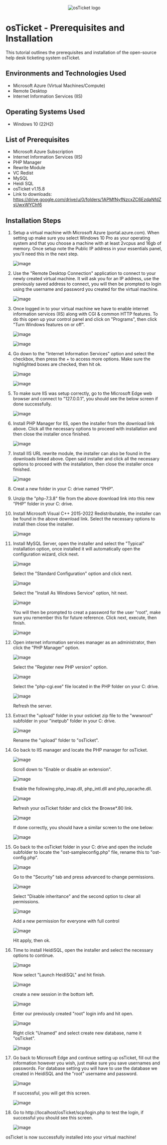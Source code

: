 <p align="center">
<img src="https://i.imgur.com/Clzj7Xs.png" alt="osTicket logo"/>
</p>

<h1>osTicket - Prerequisites and Installation</h1>
This tutorial outlines the prerequisites and installation of the open-source help desk ticketing system osTicket.<br />


<h2>Environments and Technologies Used</h2>

- Microsoft Azure (Virtual Machines/Compute)
- Remote Desktop
- Internet Information Services (IIS)

<h2>Operating Systems Used </h2>

- Windows 10</b> (22H2)

<h2>List of Prerequisites</h2>

  - Microsoft Azure Subscription
  - Internet Information Services (IIS)
  - PHP Manager
  - Rewrite Module
  - VC Redist
  - MySQL
  - Heidi SQL
  - osTicket v1.15.8
  - Link to downloads: https://drive.google.com/drive/u/0/folders/1APMfNyfNzcxZC6EzdaNfdZsUwxWYChf6

<h2>Installation Steps</h2>

1) Setup a virtual machine with Microsoft Azure (portal.azure.com). When setting up make sure you select Windows 10 Pro as your operating system and that you choose a machine with at least 2vcpus and 16gb of     memory. Once setup note the Public IP address in your essentials panel, you'll need this in the next step.

   ![image](https://github.com/jvilleda96/osticket-prereqs/assets/147073936/1a335469-0fcf-43a2-b9f7-9a469036a96e)

2) Use the "Remote Desktop Connection" application to connect to your newly created virtual machine. It will ask you for an IP address, use the previously saved address to connect, you will then be prompted      to login using the username and password you created for the virtual machine.

   ![image](https://github.com/jvilleda96/osticket-prereqs/assets/147073936/aef22eaf-6294-4965-b4dd-725116742408)

3) Once logged in to your virtual machine we have to enable internet information services (IIS) along with CGI & common HTTP features. To do this open up your control panel and click on "Programs", then click    "Turn Windows features on or off".

    ![image](https://github.com/jvilleda96/osticket-prereqs/assets/147073936/5d07dc97-9985-4a98-b8a5-47f3c1adc613) 

    ![image](https://github.com/jvilleda96/osticket-prereqs/assets/147073936/eb09f916-ee3e-4e94-b76e-e51d75050c66)

4) Go down to the "Internet Information Services" option and select the checkbox, then press the + to access more options. Make sure the highlighted boxes are checked, then hit ok.

     ![image](https://github.com/jvilleda96/osticket-prereqs/assets/147073936/888663a1-aaf6-4845-97fe-5465605a2381)

     ![image](https://github.com/jvilleda96/osticket-prereqs/assets/147073936/4bc20d7b-7979-4ade-9153-7093be755e7c)
     
5) To make sure IIS was setup correctly, go to the Microsoft Edge web browser and connect to "127.0.0.1", you should see the below screen if done successfully.

     ![image](https://github.com/jvilleda96/osticket-prereqs/assets/147073936/e9c30b96-f29a-4dd3-8bca-90949bd281b6)

6) Install PHP Manager for IIS, open the installer from the download link above. Click all the necessary options to proceed with installation and then close the installer once finished.

     ![image](https://github.com/jvilleda96/osticket-prereqs/assets/147073936/8c8fb509-d126-4a38-95a9-92298e5b9aec)

7) Install IIS URL rewrite module, the installer can also be found in the downloads linked above. Open said installer and click all the necessary options to proceed with the installation, then close the            installer once finished.

     ![image](https://github.com/jvilleda96/osticket-prereqs/assets/147073936/edb6def0-d962-4dae-96b2-88fa289c907e)

8) Creat a new folder in your C: drive named "PHP".

9) Unzip the "php-7.3.8" file from the above download link into this new "PHP" folder in your C: drive.

10) Install Microsoft Visual C++ 2015-2022 Redistributable, the installer can be found in the above download link. Select the necessary options to install then close the installer.

     ![image](https://github.com/jvilleda96/osticket-prereqs/assets/147073936/ad5f33ca-671e-4e5e-9eb1-3a7a3ad717d7)

11) Install MySQL Server, open the installer and select the "Typical" installation option, once installed it will automatically open the configuration wizard, click next. 

     ![image](https://github.com/jvilleda96/osticket-prereqs/assets/147073936/c6955e37-d8fe-4cc5-8fe3-0763861e3a13)

     Select the "Standard Configuration" option and click next.

     ![image](https://github.com/jvilleda96/osticket-prereqs/assets/147073936/4a8915d9-9e96-45b4-bba2-e07a0fa3ce4f)

     Select the "Install As Windows Service" option, hit next.  

     ![image](https://github.com/jvilleda96/osticket-prereqs/assets/147073936/7af67fec-6c55-4e63-9c12-cbd3edf929b7)

     You will then be prompted to creat a password for the user "root", make sure you remember this for future reference. Click next, execute, then finish.

     ![image](https://github.com/jvilleda96/osticket-prereqs/assets/147073936/28daed00-8cb2-4695-a2f8-45b79142d876)

12) Open internet information services manager as an administrator, then click the "PHP Manager" option.

     ![image](https://github.com/jvilleda96/osticket-prereqs/assets/147073936/c134f557-eb3c-4a54-a05a-e40ee165a95c)

     Select the "Register new PHP version" option.

     ![image](https://github.com/jvilleda96/osticket-prereqs/assets/147073936/9f091e9f-cd64-42c3-969c-be49fc042761)

     Select the "php-cgi.exe" file located in the PHP folder on your C: drive.

     ![image](https://github.com/jvilleda96/osticket-prereqs/assets/147073936/90937c98-043f-470b-9f2b-59d3ddddfe14)

     Refresh the server.

13) Extract the "upload" folder in your osticket zip file to the "wwwroot" subfolder in your "inetpub" folder in your C: drive.

     ![image](https://github.com/jvilleda96/osticket-prereqs/assets/147073936/f47b6f95-6926-469e-83d3-d9462993c852)

     Rename the "upload" folder to "osTicket".

14) Go back to IIS manager and locate the PHP manager for osTicket.

     ![image](https://github.com/jvilleda96/osticket-prereqs/assets/147073936/4eb90940-eb38-4a00-a7a6-eb500dc531a8)

     Scroll down to "Enable or disable an extension".

     ![image](https://github.com/jvilleda96/osticket-prereqs/assets/147073936/460b3821-d51d-481c-9159-21167e686907)

     Enable the following:php_imap.dll, php_intl.dll and php_opcache.dll.

     ![image](https://github.com/jvilleda96/osticket-prereqs/assets/147073936/6f5c0117-78ad-4e40-9053-00d56e0456f4)

     Refresh your osTicket folder and click the Browse*.80 link.

     ![image](https://github.com/jvilleda96/osticket-prereqs/assets/147073936/95bfabd9-9816-4d27-9750-3adcebd5e5df)

     If done correctly, you should have a similar screen to the one below:

    ![image](https://github.com/jvilleda96/osticket-prereqs/assets/147073936/d333a307-d646-4c24-b13a-2b6bca4b638f)


15) Go back to the osTicket folder in your C: drive and open the include subfolder to locate the "ost-sampleconfig.php" file, rename this to "ost-config.php".

    ![image](https://github.com/jvilleda96/osticket-prereqs/assets/147073936/06cd5d9b-1a86-4fb4-97e1-bece2500c665)

    Go to the "Security" tab and press advanced to change permissions.

    ![image](https://github.com/jvilleda96/osticket-prereqs/assets/147073936/01227ef9-2c31-419a-8e8a-90a01d92f64f)

    Select "Disable inheritance" and the second option to clear all permissions.

    ![image](https://github.com/jvilleda96/osticket-prereqs/assets/147073936/2c1ca399-ae74-4b5b-aa68-291aac7212d0)

    Add a new permission for everyone with full control

    ![image](https://github.com/jvilleda96/osticket-prereqs/assets/147073936/159678a8-8a10-4c37-981e-ac81734d7c5d)

    Hit apply, then ok.

16) Time to install HeidiSQL, open the installer and select the necessary options to continue.

    ![image](https://github.com/jvilleda96/osticket-prereqs/assets/147073936/c006df8a-720e-4026-9271-b986f73d3d3c)

    Now select "Launch HeidiSQL" and hit finish.

    ![image](https://github.com/jvilleda96/osticket-prereqs/assets/147073936/6432bed1-6897-4459-947d-de13d541b87b)

    create a new session in the bottom left.

    ![image](https://github.com/jvilleda96/osticket-prereqs/assets/147073936/9dc568c0-9a28-4033-ba2b-d7636898fb7b)

    Enter our previously created "root" login info and hit open.

    ![image](https://github.com/jvilleda96/osticket-prereqs/assets/147073936/829ad05f-7c5f-462a-b21e-33d0bfa7b5e8)

    Right click "Unamed" and select create new database, name it "osTicket".

    ![image](https://github.com/jvilleda96/osticket-prereqs/assets/147073936/9fd9947d-3998-4ec1-bd36-106697eb82e4)

17) Go back to Microsoft Edge and continue setting up osTicket, fill out the information however you wish, just make sure you save usernames and passwords. For database setting you will have to use the           database we created in HeidiSQL and the "root" username and password.

    ![image](https://github.com/jvilleda96/osticket-prereqs/assets/147073936/cc821421-b4b4-455b-bc39-bd3406744139)

    If successful, you will get this screen.

    ![image](https://github.com/jvilleda96/osticket-prereqs/assets/147073936/230962c0-5d41-4034-b4b9-cc6dbd71c731)

18) Go to http://localhost/osTicket/scp/login.php to test the login, if successful you should see this screen.

    ![image](https://github.com/jvilleda96/osticket-prereqs/assets/147073936/e99ef037-2a75-405f-aa2b-cfc09833f928)


osTicket is now successfully installed into your virtual machine!


